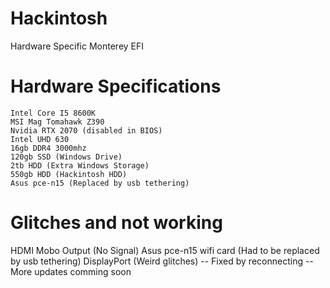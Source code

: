 # Hackintosh
Hardware Specific Monterey EFI

# Hardware Specifications
```
Intel Core I5 8600K 
MSI Mag Tomahawk Z390
Nvidia RTX 2070 (disabled in BIOS)
Intel UHD 630 
16gb DDR4 3000mhz
120gb SSD (Windows Drive)
2tb HDD (Extra Windows Storage)
550gb HDD (Hackintosh HDD)
Asus pce-n15 (Replaced by usb tethering)
```
# Glitches and not working
HDMI Mobo Output (No Signal)
Asus pce-n15 wifi card (Had to be replaced by usb tethering)
DisplayPort (Weird glitches) -- Fixed by reconnecting
--More updates comming soon
